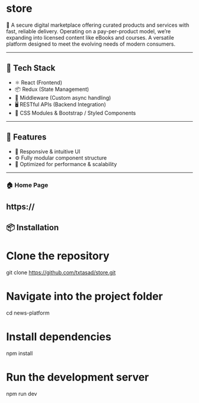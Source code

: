 # store
🛒 A secure digital marketplace offering curated products and services with fast, reliable delivery. Operating on a pay-per-product model, we’re expanding into licensed content like eBooks and courses. A versatile platform designed to meet the evolving needs of modern consumers.

---

## 🧰 Tech Stack

- ⚛️ React (Frontend)
- 📦 Redux (State Management)
- 🔄 Middleware (Custom async handling)
- 🖥️ RESTful APIs (Backend Integration)
- 🎨 CSS Modules & Bootstrap / Styled Components

---

## 🚀 Features
- 🧭 Responsive & intuitive UI
- ⚙️ Fully modular component structure
- 🧠 Optimized for performance & scalability

---

### 🏠 Home Page
https://
---

## 📦 Installation
# Clone the repository
git clone https://github.com/txtasad/store.git

# Navigate into the project folder
cd news-platform

# Install dependencies
npm install

# Run the development server
npm run dev
